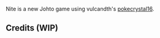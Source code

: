 Nite is a new Johto game using vulcandth's [pokecrystal16](https://github.com/vulcandth/pokecrystal16).

## Credits (WIP)

